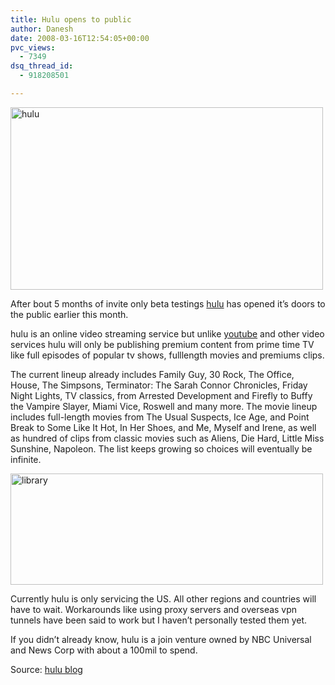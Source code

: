 ```yaml
---
title: Hulu opens to public
author: Danesh
date: 2008-03-16T12:54:05+00:00
pvc_views:
  - 7349
dsq_thread_id:
  - 918208501

---
```

[<img loading="lazy" src="http://farm3.static.flickr.com/2418/2336636833_abbb36c0e7.jpg" alt="hulu" border="0" height="292" width="500" />][1]

After bout 5 months of invite only beta testings [hulu][2] has opened it&#8217;s doors to the public earlier this month.

hulu is an online video streaming service but unlike [youtube][3] and other video services hulu will only be publishing premium content from prime time TV like full episodes of popular tv shows, fulllength movies and premiums clips.

The current lineup already includes Family Guy, 30 Rock, The Office, House, The Simpsons, Terminator: The Sarah Connor Chronicles, Friday Night Lights, TV classics, from Arrested Development and Firefly to Buffy the Vampire Slayer, Miami Vice, Roswell and many more. The movie lineup includes full-length movies from The Usual Suspects, Ice Age, and Point Break to Some Like It Hot, In Her Shoes, and Me, Myself and Irene, as well as hundred of clips from classic movies such as Aliens, Die Hard, Little Miss Sunshine, Napoleon. The list keeps growing so choices will eventually be infinite.<!--more-->

[<img loading="lazy" src="http://farm3.static.flickr.com/2400/2337527014_1d04a1b73d.jpg" alt="library" border="0" height="178" width="500" />][4]

Currently hulu is only servicing the US. All other regions and countries will have to wait. Workarounds like using proxy servers and overseas vpn tunnels have been said to work but I haven&#8217;t personally tested them yet.

If you didn&#8217;t already know, hulu is a join venture owned by NBC Universal and News Corp with about a 100mil to spend.

Source: [hulu blog][5]

 [1]: http://www.flickr.com/photos/dannyportal/2336636833/ "hulu by vwvr9, on Flickr"
 [2]: http://www.hulu.com
 [3]: http://youtube.com
 [4]: http://www.flickr.com/photos/dannyportal/2337527014/ "library by vwvr9, on Flickr"
 [5]: http://blog.hulu.com/2008/3/12/welcome-to-hulu